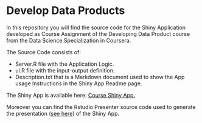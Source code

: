 # Develop Data Products
In this repository you will find the source code for the Shiny Application developed as Course Assignment of the Developing Data Product course from the Data Science Specialization in Coursera.

The Source Code consists of:

* Server.R file with the Application Logic.
* ui.R file with the input-output definition.
* Description.txt that is a Markdown document used to show the App usage Instructions in the Shiny App Readme page.

The Shiny App is available here: [Course Shiny App.](https://lvignali.shinyapps.io/myfirstapp)

Moreover you can find the Rstudio Presenter source code used to generate the presentation ([see here](http://rpubs.com/lvignali/136199)) of the Shiny App.
